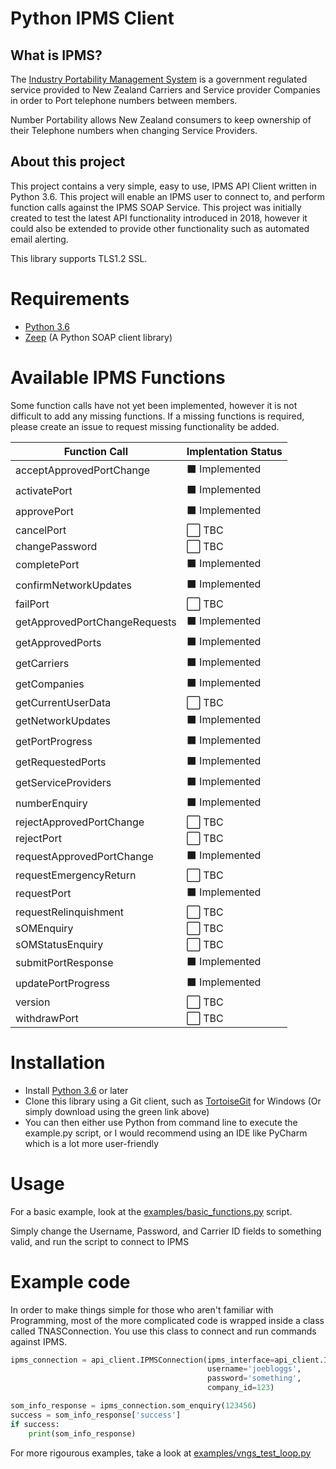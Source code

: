 # Python IPMS Client

## What is IPMS?

The [Industry Portability Management System](https://www.tcf.org.nz/industry/numbering/number-portability/access-to-ipms/) is a government regulated service provided to New Zealand Carriers and Service provider Companies in order to Port telephone numbers between members. 

Number Portability allows New Zealand consumers to keep ownership of their Telephone numbers when changing Service Providers.

## About this project

This project contains a very simple, easy to use, IPMS API Client written in Python 3.6. This project will enable an IPMS user to connect to, and perform function calls against the IPMS SOAP Service. This project was initially created to test the latest API functionality introduced in 2018, however it could also be extended to provide other functionality such as automated email alerting.

This library supports TLS1.2 SSL.

# Requirements

  - [Python 3.6](https://www.python.org/downloads/release/python-360/)
  - [Zeep](http://docs.python-zeep.org/en/master/) (A Python SOAP client library)


# Available IPMS Functions

Some function calls have not yet been implemented, however it is not difficult to add any missing functions. If a missing functions is required, please create an issue to request missing functionality be added.

| Function Call  | Implentation Status |
| ------------- | ------------- |
| acceptApprovedPortChange | :black_large_square: Implemented |
| activatePort | :black_large_square: Implemented |
| approvePort | :black_large_square: Implemented |
| cancelPort | :white_large_square: TBC |
| changePassword | :white_large_square: TBC |
| completePort | :black_large_square: Implemented |
| confirmNetworkUpdates | :black_large_square: Implemented |
| failPort | :white_large_square: TBC |
| getApprovedPortChangeRequests | :black_large_square: Implemented |
| getApprovedPorts | :black_large_square: Implemented |
| getCarriers | :black_large_square: Implemented |
| getCompanies | :black_large_square: Implemented |
| getCurrentUserData | :white_large_square: TBC |
| getNetworkUpdates | :black_large_square: Implemented |
| getPortProgress | :black_large_square: Implemented |
| getRequestedPorts | :black_large_square: Implemented |
| getServiceProviders | :black_large_square: Implemented |
| numberEnquiry | :black_large_square: Implemented |
| rejectApprovedPortChange | :white_large_square: TBC |
| rejectPort | :white_large_square: TBC |
| requestApprovedPortChange | :black_large_square: Implemented |
| requestEmergencyReturn | :white_large_square: TBC |
| requestPort | :black_large_square: Implemented |
| requestRelinquishment | :white_large_square: TBC |
| sOMEnquiry | :white_large_square: TBC |
| sOMStatusEnquiry | :white_large_square: TBC |
| submitPortResponse | :black_large_square: Implemented |
| updatePortProgress | :black_large_square: Implemented |
| version | :white_large_square: TBC |
| withdrawPort | :white_large_square: TBC |


# Installation

  - Install [Python 3.6](https://www.python.org/downloads/release/python-360/) or later
  - Clone this library using a Git client, such as [TortoiseGit](https://tortoisegit.org/) for Windows (Or simply download using the green link above)
  - You can then either use Python from command line to execute the example.py script, or I would recommend using an IDE like PyCharm which is a lot more user-friendly


# Usage

For a basic example, look at the [examples/basic_functions.py](examples/basic_functions.py) script.

Simply change the Username, Password, and Carrier ID fields to something valid, and run the script to connect to IPMS

# Example code

In order to make things simple for those who aren't familiar with Programming, most of the more complicated code is wrapped inside a class called TNASConnection. You use this class to connect and run commands against IPMS.

```py
ipms_connection = api_client.IPMSConnection(ipms_interface=api_client.IPMS_TRAIN,
                                            username='joebloggs',
                                            password='something',
                                            company_id=123)

som_info_response = ipms_connection.som_enquiry(123456)
success = som_info_response['success']
if success:
    print(som_info_response)
```

For more rigourous examples, take a look at [examples/vngs_test_loop.py](examples/vngs_test_loop.py)

